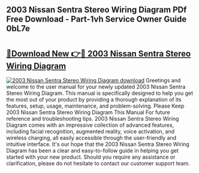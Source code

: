 ## 2003 Nissan Sentra Stereo Wiring Diagram PDf Free Download - Part-1vh Service Owner Guide 0bL7e

# <h2><a href="http://dfnop1b.blite.top/?on=2003+Nissan+Sentra+Stereo+Wiring+Diagram">🔗Download New 👉🔴 2003 Nissan Sentra Stereo Wiring Diagram</a></h2>

[![2003 Nissan Sentra Stereo Wiring Diagram download](https://i.imgur.com/lujVjoI.png)](http://dfnop1b.blite.top/?on=2003+Nissan+Sentra+Stereo+Wiring+Diagram)
Greetings and welcome to the user manual for your newly updated 2003 Nissan Sentra Stereo Wiring Diagram. This manual is specifically designed to help you get the most out of your product by providing a thorough explanation of its features, setup, usage, maintenance, and problem-solving. Please Keep 2003 Nissan Sentra Stereo Wiring Diagram This Manual For future reference and troubleshooting tips. 2003 Nissan Sentra Stereo Wiring Diagram comes with an impressive collection of advanced features, including facial recognition, augmented reality, voice activation, and wireless charging, all easily accessible through the user-friendly and intuitive interface. It's our hope that the 2003 Nissan Sentra Stereo Wiring Diagram has been a clear and easy-to-follow guide in helping you get started with your new product. Should you require any assistance or clarification, please do not hesitate to contact our customer support team.
